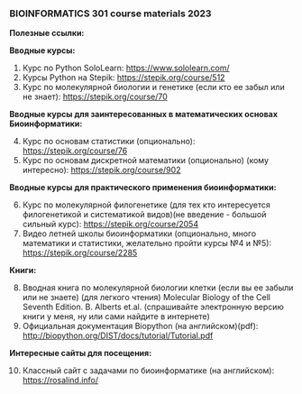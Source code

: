<html>
<h3>BIOINFORMATICS 301 course materials 2023</h3>


<b>Полезные ссылки:</b>

<b>Вводные курсы:</b>
1) Курс по Python SoloLearn: https://www.sololearn.com/
2) Курсы Python на Stepik: https://stepik.org/course/512
3) Курс по молекулярной биологии и генетике (если кто ее забыл или не знает): https://stepik.org/course/70

<b>Вводные курсы для заинтересованных в математических основах Биоинформатики:</b></br>

4) Курс по основам статистики (опционально): https://stepik.org/course/76
5) Курс по основам дискретной математики (опционально) (кому интересно): https://stepik.org/course/902

<b>Вводные курсы для практического применения биоинформатики:</b>

6) Курс по молекулярной филогенетике (для тех кто интересуется филогенетикой и систематикой видов)(не введение - большой сильный курс): https://stepik.org/course/2054
7) Видео летней школы биоинформатики (опционально, много математики и статистики, желательно пройти курсы №4 и №5): https://stepik.org/course/2285


<b>Книги:</b>

8) Вводная книга по молекулярной биологии клетки (если вы ее забыли или не знаете) (для легкого чтения) Molecular Biology of the Cell Seventh Edition. B. Alberts et.al.
(спрашивайте электронную версию книги у меня, ну или сами найдите в интернете)
9) Официальная документация Biopython (на английском)(pdf): http://biopython.org/DIST/docs/tutorial/Tutorial.pdf


<b>Интересные сайты для посещения:</b>

10) Классный сайт с задачами по биоинформатике (на английском): https://rosalind.info/
<html>
